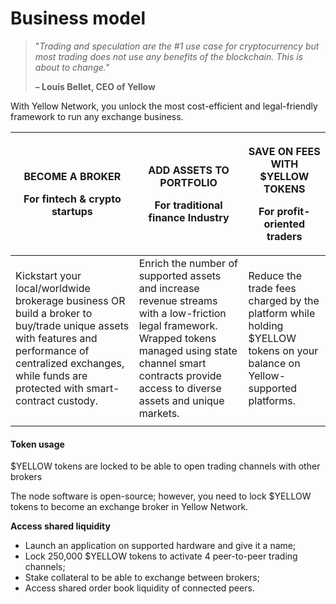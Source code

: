 # Business model

> "_Trading and speculation are the #1 use case for cryptocurrency but most trading does not use any benefits of the blockchain. This is about to change."_
>
> **– Louis Bellet, CEO of Yellow**

With Yellow Network, you unlock the most cost-efficient and legal-friendly framework to run any exchange business.

| <p>BECOME A BROKER</p><p>For fintech &#x26; crypto startups</p>                                                                                                                                               | <p>ADD ASSETS TO PORTFOLIO</p><p>For traditional finance Industry</p>                                                                                                                                                   | <p>SAVE ON FEES WITH $YELLOW TOKENS</p><p>For profit-oriented traders</p>                                                 |
| ------------------------------------------------------------------------------------------------------------------------------------------------------------------------------------------------------------- | ----------------------------------------------------------------------------------------------------------------------------------------------------------------------------------------------------------------------- | ------------------------------------------------------------------------------------------------------------------------- |
| Kickstart your local/worldwide brokerage business OR build a broker to buy/trade unique assets with features and performance of centralized exchanges, while funds are protected with smart-contract custody. | Enrich the number of supported assets and increase revenue streams with a low-friction legal framework. Wrapped tokens managed using state channel smart contracts provide access to diverse assets and unique markets. | Reduce the trade fees charged by the platform while holding $YELLOW tokens on your balance on Yellow-supported platforms. |
|                                                                                                                                                                                                               |                                                                                                                                                                                                                         |                                                                                                                           |

#### Token usage[​](https://www.yellow.org/docs/litepaper/yellow-token#token-usage) <a href="#_kw1brkre74t9" id="_kw1brkre74t9"></a>

$YELLOW tokens are locked to be able to open trading channels with other brokers

The node software is open-source; however, you need to lock $YELLOW tokens to become an exchange broker in Yellow Network.

**Access shared liquidity**

* Launch an application on supported hardware and give it a name;&#x20;
* Lock 250,000 $YELLOW tokens to activate 4 peer-to-peer trading channels;&#x20;
* Stake collateral to be able to exchange between brokers;&#x20;
* Access shared order book liquidity of connected peers.
